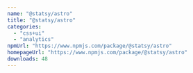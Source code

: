 ```yaml
---
name: "@statsy/astro"
title: "@statsy/astro"
categories:
  - "css+ui"
  - "analytics"
npmUrl: "https://www.npmjs.com/package/@statsy/astro"
homepageUrl: "https://www.npmjs.com/package/@statsy/astro"
downloads: 48
---
```

